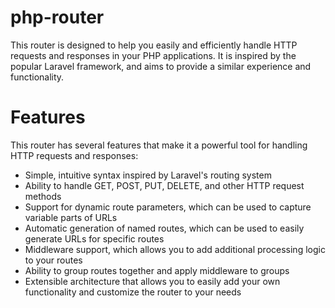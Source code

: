 # php-router

This router is designed to help you easily and efficiently handle HTTP requests and responses in your PHP applications. It is inspired by the popular Laravel framework, and aims to provide a similar experience and functionality.

# Features

This router has several features that make it a powerful tool for handling HTTP requests and responses:

- Simple, intuitive syntax inspired by Laravel's routing system
- Ability to handle GET, POST, PUT, DELETE, and other HTTP request methods
- Support for dynamic route parameters, which can be used to capture variable parts of URLs
- Automatic generation of named routes, which can be used to easily generate URLs for specific routes
- Middleware support, which allows you to add additional processing logic to your routes
- Ability to group routes together and apply middleware to groups
- Extensible architecture that allows you to easily add your own functionality and customize the router to your needs